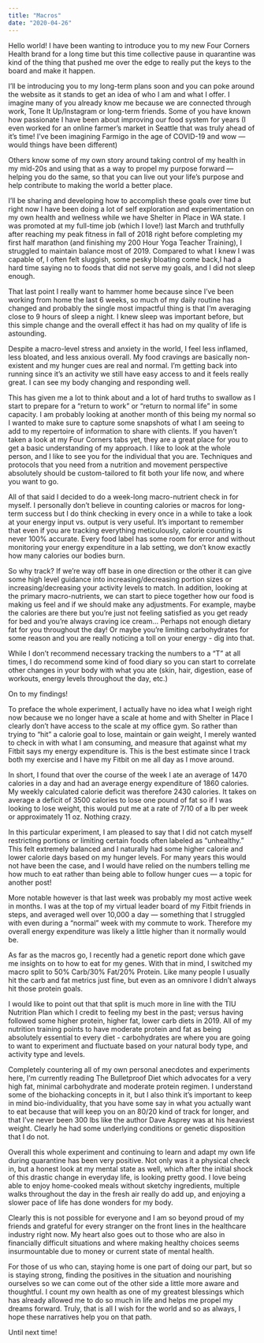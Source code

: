 ```yaml
---
title: "Macros"
date: "2020-04-26"
---
```


Hello world! I have been wanting to introduce you to my new Four Corners Health brand for a long time but this time collective pause in quarantine was kind of the thing that pushed me over the edge to really put the keys to the board and make it happen. 

I’ll be introducing you to my long-term plans soon and you can poke around the website as it stands to get an idea of who I am and what I offer. I imagine many of you already know me because we are connected through work, Tone It Up/Instagram or long-term friends. Some of you have known how passionate I have been about improving our food system for years (I even worked for an online farmer’s market in Seattle that was truly ahead of it’s time! I’ve been imagining Farmigo in the age of COVID-19 and wow — would things have been different) 

Others know some of my own story around taking control of my health in my mid-20s and using that as a way to propel my purpose forward — helping you do the same, so that you can live out your life’s purpose and help contribute to making the world a better place. 

I’ll be sharing and developing how to accomplish these goals over time but right now I have been doing a lot of self exploration and experimentation on my own health and wellness while we have Shelter in Place in WA state. I was promoted at my full-time job (which I love!) last March and truthfully after reaching my peak fitness in fall of 2018 right before completing my first half marathon (and finishing my 200 Hour Yoga Teacher Training), I struggled to maintain balance most of 2019. Compared to what I knew I was capable of, I often felt sluggish, some pesky bloating come back,I had a hard time saying no to foods that did not serve my goals, and I did not sleep enough.

That last point I really want to hammer home because since I’ve been working from home the last 6 weeks, so much of my daily routine has changed and probably the single most impactful thing is that I’m averaging close to 9 hours of sleep a night. I knew sleep was important before, but this simple change and the overall effect it has had on my quality of life is astounding. 

Despite a macro-level stress and anxiety in the world, I feel less inflamed, less bloated, and less anxious overall. My food cravings are basically non-existent and my hunger cues are real and normal. I’m getting back into running since it’s an activity we still have easy access to and it feels really great. I can see my body changing and responding well. 

This has given me a lot to think about and a lot of hard truths to swallow as I start to prepare for a “return to work” or “return to normal life” in some capacity. I am probably looking at another month of this being my normal so I wanted to make sure to capture some snapshots of what I am seeing to add to my repertoire of information to share with clients. If you haven’t taken a look at my Four Corners tabs yet, they are a great place for you to get a basic understanding of my approach. I like to look at the whole person, and I like to see you for the individual that you are. Techniques and protocols that you need from a nutrition and movement perspective absolutely should be custom-tailored to fit both your life now, and where you want to go. 

All of that said I decided to do a week-long macro-nutrient check in for myself. I personally don’t believe in counting calories or macros for long-term success but I do think checking in every once in a while to take a look at your energy input vs. output is very useful. It’s important to remember that even if you are tracking everything meticulously, calorie counting is never 100% accurate. Every food label has some room for error and without monitoring your energy expenditure in a lab setting, we don’t know exactly how many calories our bodies burn. 

So why track? If we’re way off base in one direction or the other it can give some high level guidance into increasing/decreasing portion sizes or increasing/decreasing your activity levels to match. In addition, looking at the primary macro-nutrients, we can start to piece together how our food is making us feel and if we should make any adjustments. For example, maybe the calories are there but you’re just not feeling satisfied as you get ready for bed and you’re always craving ice cream… Perhaps not enough dietary fat for you throughout the day! Or maybe you’re limiting carbohydrates for some reason and you are really noticing a toll on your energy - dig into that. 

While I don’t recommend necessary tracking the numbers to a “T” at all times, I do recommend some kind of food diary so you can start to correlate other changes in your body with what you ate (skin, hair, digestion, ease of workouts, energy levels throughout the day, etc.) 

On to my findings! 

To preface the whole experiment, I actually have no idea what I weigh right now because we no longer have a scale at home and with Shelter in Place I clearly don’t have access to the scale at my office gym. So rather than trying  to “hit” a calorie goal to lose, maintain or gain weight, I merely wanted to check in with what I am consuming, and measure that against what my Fitbit says my energy expenditure is. This is the best estimate since I track both my exercise and I have my Fitbit on me all day as I move around. 

In short, I found that over the course of the week I ate an average of 1470 calories in a day and had an average energy expenditure of 1860 calories. My weekly calculated calorie deficit was therefore 2430 calories. It takes on average a deficit of 3500 calories to lose one pound of fat so if I was looking to lose weight, this would put me at a rate of 7/10 of a lb per week or approximately 11 oz. Nothing crazy. 

In this particular experiment, I am pleased to say that I did not catch myself restricting portions or limiting certain foods often labeled as “unhealthy.” This felt extremely balanced and I naturally had some higher calorie and lower calorie days based on my hunger levels. For many years this would not have been the case, and I would have relied on the numbers telling me how much to eat rather than being able to follow hunger cues — a topic for another post! 

More notable however is that last week was probably my most active week in months. I was at the top of my virtual leader board of my Fitbit friends in steps, and averaged well over 10,000 a day — something that I struggled with even during a “normal” week with my commute to work. Therefore my overall energy expenditure was likely a little higher than it normally would be. 

As far as the macros go, I recently had a genetic report done which gave me insights on to how to eat for my genes. With that in mind, I switched my macro split to 50% Carb/30% Fat/20% Protein. Like many people I usually hit the carb and fat metrics just fine, but even as an omnivore I didn’t always hit those protein goals. 

I would like to point out that that split is much more in line with the TIU Nutrition Plan which I credit to feeling my best in the past; versus having followed some higher protein, higher fat, lower carb diets in 2019. All of my nutrition training points to have moderate protein and fat as being absolutely essential to every diet - carbohydrates are where you are going to want to experiment and fluctuate based on your natural body type, and activity type and levels. 

Completely countering all of my own personal anecdotes and experiments here, I’m currently reading The Bulletproof Diet which advocates for a very high fat, minimal carbohydrate and moderate protein regimen. I understand some of the biohacking concepts in it, but I also think it’s important to keep in mind bio-individuality, that you have some say in what you actually want to eat because that will keep you on an 80/20 kind of track for longer, and that I’ve never been 300 lbs like the author Dave Asprey was at his heaviest weight. Clearly he had some underlying conditions or genetic disposition that I do not. 

Overall this whole experiment and continuing to learn and adapt my own life during quarantine has been very positive. Not only was it a physical check in, but a honest look at my mental state as well, which after the initial shock of this drastic change in everyday life, is looking pretty good. I love being able to enjoy home-cooked meals without sketchy ingredients, multiple walks throughout the day in the fresh air really do add up, and enjoying a slower pace of life has done wonders for my body. 

Clearly this is not possible for everyone and I am so beyond proud of my friends and grateful for every stranger on the front lines in the healthcare industry right now. My heart also goes out to those who are also in financially difficult situations and where making healthy choices seems insurmountable due to money or current state of mental health. 

For those of us who can, staying home is one part of doing our part, but so is staying strong, finding the positives in the situation and nourishing ourselves so we can come out of the other side a little more aware and thoughtful. I count my own health as one of my greatest blessings which has already allowed me to do so much in life and helps me propel my dreams forward. Truly, that is all I wish for the world and so as always, I hope these narratives help you on that path. 

Until next time! 
